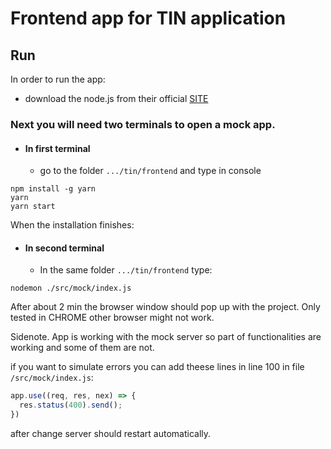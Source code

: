 # Frontend app for TIN application
## Run
In order to run the app:
- download the node.js from their official [SITE](https://nodejs.org/en/) 

### Next you will need two terminals to open a mock app.
- #### In first terminal
  - go to the folder `.../tin/frontend` and type in console 
```shell script
npm install -g yarn
yarn
yarn start
```
When the installation finishes:
 - #### In second terminal
   - In the same folder `.../tin/frontend` type:
```shell script
nodemon ./src/mock/index.js
```

After about 2 min the browser window should pop up with the project. Only tested in CHROME other browser might not work.

Sidenote.
App is working with the mock server so part of functionalities are working and some of them are not.

if you want to simulate errors you can add theese lines in line 100 in file `/src/mock/index.js`:
```javascript
app.use((req, res, nex) => {
  res.status(400).send();
})
```
after change server should restart automatically.
